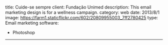 title: Cuide-se sempre
client: Fundação Unimed
description: This email marketing design is for a wellness campaign.
category: web
date: 2013/8/1
image: https://farm1.staticflickr.com/602/20809955003_7ff2780425
type: Email marketing
software:
- Photoshop
---
